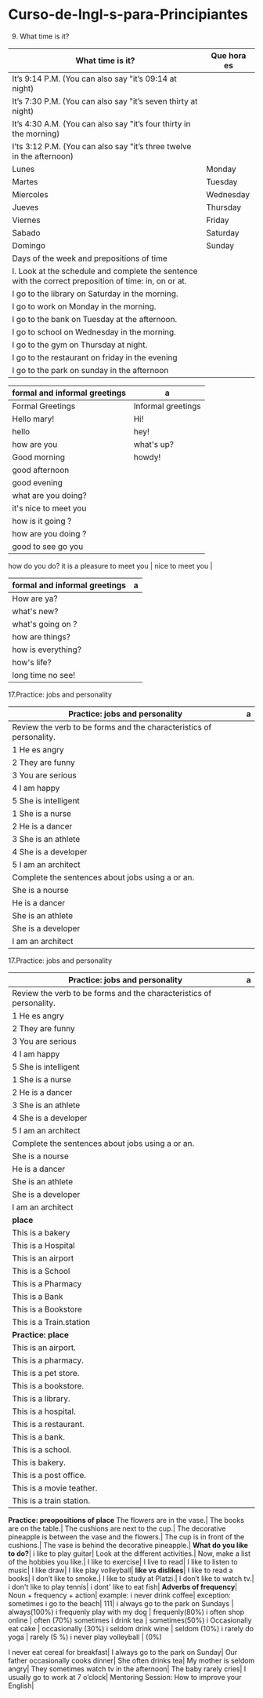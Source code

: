 # Curso-de-Ingl-s-para-Principiantes
9. What time is it?

What time is it?  | Que hora es
------------- | -------------
It’s 9:14 P.M. (You can also say "it’s 09:14 at night) |
It’s 7:30 P.M. (You can also say "it’s seven thirty at night) |
It’s 4:30 A.M. (You can also say "it’s four thirty in the morning) |
I’ts 3:12 P.M. (You can also say "it’s three twelve in the afternoon) |
Lunes | Monday
Martes | Tuesday
Miercoles | Wednesday
Jueves | Thursday
Viernes | Friday
Sabado | Saturday
Domingo | Sunday
Days of the week and prepositions of time |
I. Look at the schedule and complete the sentence with the correct preposition of time: in, on or at. |
I go to the library on Saturday in the morning.|
I go to work on Monday in the morning. |
I go to the bank on Tuesday at the afternoon.|
I go to school on Wednesday in the morning.|
I go to the gym on Thursday at night.|
I go to the restaurant on friday in the evening|
I go to the park on sunday in the afternoon|

formal and informal greetings | a
------------- | -------------
Formal Greetings | Informal greetings
Hello mary! | Hi!
hello | hey!
how are you | what's up?
Good morning | howdy!
good afternoon | 
good evening | 
what are you doing? |
it's nice to meet you  |
how is it going ? |
how are you doing ? |  
good to see go you |
how do you do?
it is a pleasure to meet you |
nice to meet you |


formal and informal greetings  | a
------------- | -------------
How are ya? |
what's new? | |
what's going on ? |
how are things? |
how is everything? |
how's life? |
long time no see! |


17.Practice: jobs and personality

Practice: jobs and personality | a
------------- | -------------
Review the verb to be forms and the characteristics of personality.|
1 He es angry |
2 They are funny |
3 You are serious |
4 I am happy |
5 She is intelligent |
1 She is a nurse |
2 He is a dancer |
3 She is an athlete |
4 She is a developer |
5 I am an architect |
Complete the sentences about jobs using a or an. |
She is a nourse |
He is a dancer |
She is an athlete |
She is a developer  |            
I am an architect |   


17.Practice: jobs and personality

Practice: jobs and personality | a
------------- | -------------
Review the verb to be forms and the characteristics of personality.|
1 He es angry |
2 They are funny |
3 You are serious |
4 I am happy |
5 She is intelligent |
1 She is a nurse |
2 He is a dancer |
3 She is an athlete |
4 She is a developer |
5 I am an architect |
Complete the sentences about jobs using a or an. |
She is a nourse |
He is a dancer |
She is an athlete |
She is a developer  |            
I am an architect  |   
**place** |
This is a bakery |
This is a Hospital |
This is an airport |
This is a School |
This is a Pharmacy |
This is a Bank |
This is a Bookstore |
This is a Train.station |
**Practice: place** |
This is an airport. |
This is a pharmacy. |
This is a pet store. |
This is a bookstore. |
This is a library. |
This is a hospital. |
This is a restaurant. |
This is a bank. |
This is a school. |
This is bakery. |
This is a post office. |
This is a movie teather. |
This is a train station. |
**Practice: preopositions of place**
The flowers are in the vase.|
 The books are on the table.|
The cushions are next to the cup.|
The decorative pineapple is between the vase and the flowers.|
The cup is in front of the cushions.|
The vase is behind the decorative pineapple.|
**What do you like to do?**|
i like to play guitar|
Look at the different activities.|
Now, make a list of the hobbies you like.|
I like to exercise|
I live to read|
I like to listen to music|
I like draw|
I like play volleyball|
**like vs dislikes**|
I like to read a books|
I don’t like to smoke.|
I like to study at Platzi.|
I don’t like to watch tv.|
i don't like to play tennis|
i dont' like to eat fish|
**Adverbs of frequency**|
Noun + frequency + action|
example: i never drink coffee|
exception: sometimes i go to the beach|
111|
i always go to the park on Sundays | always(100%)
i frequenly play with my dog | frequenly(80%)
i often shop online | often (70%)
sometimes i drink tea | sometimes(50%)
i Occasionally eat cake | occasionally (30%)
i seldom drink wine | seldom (10%)
i rarely do yoga | rarely (5 %)
i never play volleyball | (0%)

I never eat cereal for breakfast|
I always go to the park on Sunday|
Our father occasionally cooks dinner|
She often drinks tea|
My mother is seldom angry|
They sometimes watch tv in the afternoon|
The baby rarely cries|
I usually go to work at 7 o’clock|
Mentoring Session: How to improve your English|
